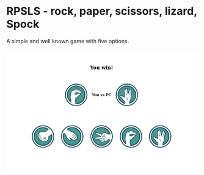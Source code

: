 # RPSLS - rock, paper, scissors, lizard, Spock

A simple and well known game with five options.

![Alt Game](/gif/RPSLS.gif)
